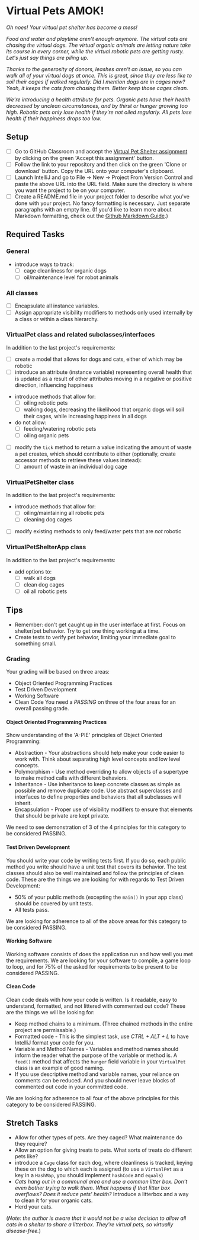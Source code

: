 # Virtual Pets AMOK!

*Oh noes! Your virtual pet shelter has become a mess!*

*Food and water and playtime aren't enough anymore. The virtual cats are chasing the virtual dogs. The virtual organic animals are letting nature take its course in every corner, while the virtual robotic pets are getting rusty. Let's just say things are piling up.*

*Thanks to the generosity of donors, leashes aren't an issue, so you can walk all of your virtual dogs at once. This is great, since they are less like to soil their cages if walked regularly. Did I mention dogs are in cages now? Yeah, it keeps the cats from chasing them. Better keep those cages clean.*

*We're introducing a health attribute for pets. Organic pets have their health decreased by unclean circumstances, and by thirst or hunger growing too high. Robotic pets only lose health if they're not oiled regularly. All pets lose health if their happiness drops too low.*

## Setup

- [ ] Go to GitHub Classroom and accept the [Virtual Pet Shelter assignment](https://classroom.github.com/a/jHmkK6D_) by clicking on the green 'Accept this assignment' button.
- [ ] Follow the link to your repository and then click on the green 'Clone or download' button.  Copy the URL onto your computer's clipboard.
- [ ] Launch IntelliJ and go to File -> New -> Project From Version Control and paste the above URL into the URL field.  Make sure the directory is where you want the project to be on your computer.
- [ ] Create a README.md file in your project folder to describe what you've done with your project. No fancy formatting is necessary. Just separate paragraphs with an empty line. (If you'd like to learn more about Markdown formatting, check out the [Github Markdown Guide](https://guides.github.com/features/mastering-markdown/).)

## Required Tasks

### General

- introduce ways to track:
	- [ ] cage cleanliness for organic dogs
	- [ ] oil/maintenance level for robot animals

### All classes

- [ ] Encapsulate all instance variables.
- [ ] Assign appropriate visibility modifiers to methods only used internally by a class or within a class hierarchy.

### VirtualPet class and related subclasses/interfaces

In addition to the last project's requirements:

- [ ] create a model that allows for dogs and cats, either of which may be robotic
- [ ] introduce an attribute (instance variable) representing overall health that is updated as a result of other attributes moving in a negative or positive direction, influencing happiness
- introduce methods that allow for:
	- [ ] oiling robotic pets
	- [ ] walking dogs, decreasing the likelihood that organic dogs will soil their cages, while increasing happiness in all dogs
- do not allow:
	- [ ] feeding/watering robotic pets
	- [ ] oiling organic pets
- [ ] modify the `tick` method to return a value indicating the amount of waste a pet creates, which should contribute to either (optionally, create accessor methods to retrieve these values instead):
	- [ ] amount of waste in an individual dog cage

### VirtualPetShelter class

In addition to the last project's requirements:

- introduce methods that allow for:
	- [ ] oiling/maintaining all robotic pets
	- [ ] cleaning dog cages
- [ ] modify existing methods to only feed/water pets that are *not* robotic

### VirtualPetShelterApp class

In addition to the last project's requirements:

- add options to:
	- [ ] walk all dogs
	- [ ] clean dog cages
	- [ ] oil all robotic pets

## Tips

- Remember: don't get caught up in the user interface at first. Focus on shelter/pet behavior. Try to get one thing working at a time.
- Create tests to verify pet behavior, limiting your immediate goal to something small.

### Grading
Your grading will be based on three areas:
- Object Oriented Programming Practices
- Test Driven Development
- Working Software
- Clean Code
You need a *PASSING* on three of the four areas for an overall passing grade.

#### Object Oriented Programming Practices
Show understanding of the 'A-PIE' principles of Object Oriented Programming:
- Abstraction - Your abstractions should help make your code easier to work with.  Think about separating high level concepts and low level concepts.
- Polymorphism - Use method overriding to allow objects of a supertype to make method calls with different behaviors.
- Inheritance - Use inheritance to keep concrete classes as simple as possible and remove duplicate code.  Use abstract superclasses and interfaces to define properties and behaviors that all subclasses will inherit.
- Encapsulation -  Proper use of visibility modifiers to ensure that elements that should be private are kept private.

We need to see demonstration of 3 of the 4 principles for this category to be considered PASSING.

#### Test Driven Development 
You should write your code by writing tests first.  If you do so, each public method you write should have a unit test that covers its behavior.  The test classes should also be well maintained and follow the principles of clean code.  These are the things we are looking for with regards to Test Driven Development:

- 50% of your public methods (excepting the `main()` in your app class) should be covered by unit tests.
- All tests pass.

We are looking for adherence to all of the above areas for this category to be considered PASSING.

#### Working Software
Working software consists of does the application run and how well you met the requirements.  We are looking for your software to compile, a game loop to loop, and for 75% of the asked for requirements to be present to be considered PASSING. 

#### Clean Code
Clean code deals with how your code is written.  Is it readable, easy to understand, formatted, and not littered with commented out code?   These are the things we will be looking for:

- Keep method chains to a minimum. (Three chained methods in the entire project are permissable.)
- Formatted code - This is the simplest task, use _CTRL + ALT + L_ to have IntelliJ format your code for you.
- Variable and Method Names - Variables and method names should inform the reader what the purpose of the variable or method is.  A `feed()` method that affects the `hunger` field variable in your `VirtualPet` class is an example of good naming.
- If you use descriptive method and variable names, your reliance on comments can be reduced.  And you should never leave blocks of commented out code in your committed code. 

We are looking for adherence to all four of the above principles for this category to be considered PASSING.

## Stretch Tasks

- Allow for other types of pets. Are they caged? What maintenance do they require?
- Allow an option for giving treats to pets. What sorts of treats do different pets like?
- introduce a `Cage` class for each dog, where cleanliness is tracked, keying these on the dog to which each is assigned (to use a `VirtualPet` as a key in a `HashMap`, you should implement `hashCode` and `equals`)
- *Cats hang out in a communal area and use a common litter box. Don't even bother trying to walk them. What happens if that litter box overflows? Does it reduce pets' health?*  Introduce a litterbox and a way to clean it for your organic cats.
- Herd your cats.

(*Note: the author is aware that it would not be a wise decision to allow all cats in a shelter to share a litterbox. They're virtual pets, so virtually disease-free.*)